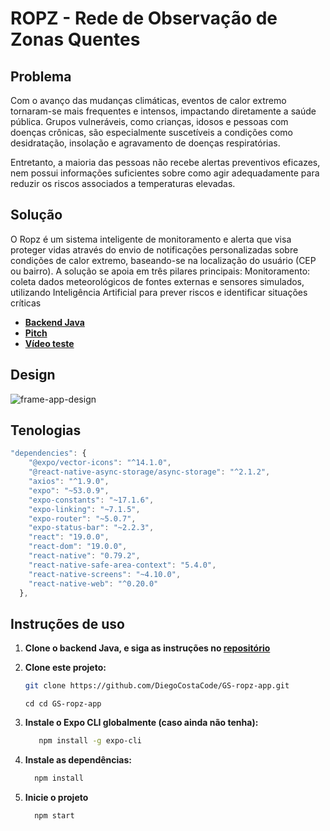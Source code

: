 # ROPZ - Rede de Observação de Zonas Quentes
## Problema
Com o avanço das mudanças climáticas, eventos de calor extremo
tornaram-se mais frequentes e intensos, impactando diretamente a
saúde pública. Grupos vulneráveis, como crianças, idosos e pessoas
com doenças crônicas, são especialmente suscetíveis a condições
como desidratação, insolação e agravamento de doenças
respiratórias.

Entretanto, a maioria das pessoas não recebe alertas preventivos
eficazes, nem possui informações suficientes sobre como agir
adequadamente para reduzir os riscos associados a temperaturas
elevadas.

## Solução
O Ropz é um sistema inteligente de monitoramento e alerta que visa
proteger vidas através do envio de notificações personalizadas
sobre condições de calor extremo, baseando-se na localização do
usuário (CEP ou bairro).
A solução se apoia em três pilares principais:
Monitoramento: coleta dados meteorológicos de fontes externas e
sensores simulados, utilizando Inteligência Artificial para prever
riscos e identificar situações críticas

- **[Backend Java](https://github.com/DiegoCostaCode/GS-Ropz.git)**
- **[Pitch](https://youtu.be/O1Hr3DbmBR4)**
- **[Vídeo teste](https://youtu.be/sTmlxgzPeO0)**

## Design
![frame-app-design](https://github.com/user-attachments/assets/bf49c145-0868-40f1-b823-1e8f0a4384b9)

## Tenologias

```js
"dependencies": {
    "@expo/vector-icons": "^14.1.0",
    "@react-native-async-storage/async-storage": "^2.1.2",
    "axios": "^1.9.0",
    "expo": "~53.0.9",
    "expo-constants": "~17.1.6",
    "expo-linking": "~7.1.5",
    "expo-router": "~5.0.7",
    "expo-status-bar": "~2.2.3",
    "react": "19.0.0",
    "react-dom": "19.0.0",
    "react-native": "0.79.2",
    "react-native-safe-area-context": "5.4.0",
    "react-native-screens": "~4.10.0",
    "react-native-web": "^0.20.0"
  },
```
## Instruções de uso

1. **Clone o backend Java, e siga as instruções no [repositório](https://github.com/DiegoCostaCode/GS-Ropz.git)**

2. **Clone este projeto:**
     ```bash
    git clone https://github.com/DiegoCostaCode/GS-ropz-app.git
    ```
     ```
     cd cd GS-ropz-app
    ```
3. **Instale o Expo CLI globalmente (caso ainda não tenha):**
    ```bash
       npm install -g expo-cli
    ```
4. **Instale as dependências:**
    ```bash
      npm install
    ```
5. **Inicie o projeto**
    ```bash
      npm start
    ```



